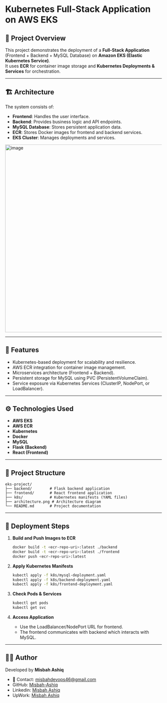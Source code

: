 # Kubernetes Full-Stack Application on AWS EKS

## 📌 Project Overview
This project demonstrates the deployment of a **Full-Stack Application** (Frontend + Backend + MySQL Database) on **Amazon EKS (Elastic Kubernetes Service)**.  
It uses **ECR** for container image storage and **Kubernetes Deployments & Services** for orchestration.

---

## 🏗️ Architecture
The system consists of:
- **Frontend**: Handles the user interface.
- **Backend**: Provides business logic and API endpoints.
- **MySQL Database**: Stores persistent application data.
- **ECR**: Stores Docker images for frontend and backend services.
- **EKS Cluster**: Manages deployments and services.

<img width="912" height="603" alt="image" src="https://github.com/user-attachments/assets/adf5010a-e259-4fce-8dfe-a1464b9c1e67" />


---

## 🚀 Features
- Kubernetes-based deployment for scalability and resilience.
- AWS ECR integration for container image management.
- Microservices architecture (Frontend + Backend).
- Persistent storage for MySQL using PVC (PersistentVolumeClaim).
- Service exposure via Kubernetes Services (ClusterIP, NodePort, or LoadBalancer).

---

## ⚙️ Technologies Used
- **AWS EKS**
- **AWS ECR**
- **Kubernetes**
- **Docker**
- **MySQL**
- **Flask (Backend)**
- **React (Frontend)**

---

## 📂 Project Structure
```
eks-project/
├── backend/        # Flask backend application
├── frontend/       # React frontend application
├── k8s/            # Kubernetes manifests (YAML files)
├── architecture.png # Architecture diagram
└── README.md       # Project documentation
```

---

## 📖 Deployment Steps
1. **Build and Push Images to ECR**
   ```bash
   docker build -t <ecr-repo-uri>:latest ./backend
   docker build -t <ecr-repo-uri>:latest ./frontend
   docker push <ecr-repo-uri>:latest
   ```

2. **Apply Kubernetes Manifests**
   ```bash
   kubectl apply -f k8s/mysql-deployment.yaml
   kubectl apply -f k8s/backend-deployment.yaml
   kubectl apply -f k8s/frontend-deployment.yaml
   ```

3. **Check Pods & Services**
   ```bash
   kubectl get pods
   kubectl get svc
   ```

4. **Access Application**
   - Use the LoadBalancer/NodePort URL for frontend.
   - The frontend communicates with backend which interacts with MySQL.

---

## 👨‍💻 Author

Developed by **Misbah Ashiq**  

- 📧 Contact: misbahdevops46@gmail.com
- GitHub: [Misbah-Ashiq](https://github.com/Misbah-Ashiq/Kubernetes-Full-Stack-Project-on-EKS.git)
- Linkedin: [Misbah Ashiq](www.linkedin.com/in/misbah-ashiq-14a0aa356)
- UpWork: [Misbah Ashiq](https://www.upwork.com/freelancers/~0174d196bc738ae9ea)

